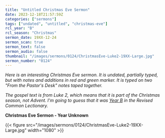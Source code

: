 ```yaml
---
title: "Untitled Christmas Eve Sermon"
date: 2023-12-18T21:57:59Z
categories: ["sermons"]
tags: ["undated", "untitled", "christmas-eve"]
rcl_year: "B"
rcl_season: "Christmas"
sermon_date: 19XX-12-24
sermon_scan: true
sermon_text: false
sermon_audio: false
thumbnail: "/images/sermons/0124/ChristmasEve-Luke2-19XX-Large.jpg"
sermon_number: "0124"
---
```


_Here is an interesting Christmas Eve sermon. It is undated, partially typed, but with notes and additions in red and green marker. It is typed on two "From the Pastor's Desk" notes taped together._

<!--more-->

_The gospel text is from Luke 2, which means that it is part of the Christmas season, not Advent.  I'm going to guess that it was [Year B](https://lectionary.library.vanderbilt.edu/texts.php?id=52) in the Revised Common Lectionary._

**Christmas Eve Sermon - Year Unknown**

{{< figure src="/images/sermons/0124/ChristmasEve-Luke2-19XX-Large.jpg" width="1080" >}}
